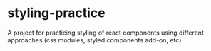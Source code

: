 # styling-practice

A project for practicing styling of react components using different approaches 
(css modules, styled components add-on, etc).
